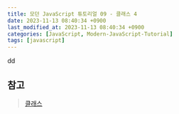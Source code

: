 ```yaml
---
title: 모던 JavaScript 튜토리얼 09 - 클래스 4
date: 2023-11-13 08:40:34 +0900
last_modified_at: 2023-11-13 08:40:34 +0900
categories: [JavaScript, Modern-JavaScript-Tutorial]
tags: [javascript]
---
```


dd

##

## 참고

> [클래스](https://ko.javascript.info/classes)
